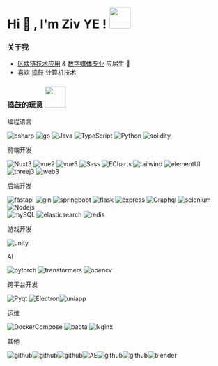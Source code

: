 # Hi 👋 , I'm Ziv YE !  <img src="https://slackmojis.com/emojis/5197-party_blob/download" width="48"/>



### 关于我

- <u>区块链技术应用</u>  &  <u>数字媒体专业</u>   应届生 🌱
- 喜欢 <u>捣鼓</u> 计算机技术



### 捣鼓的玩意 <img src="https://slackmojis.com/emojis/21142-meow_bongotap/download" width="48"/>

编程语言

<p>
<img alt="csharp" src="https://img.shields.io/badge/-CSharp-BA55D3?style=flat-square&logo=c&logoColor=white" />
<img alt="go" src="https://img.shields.io/badge/-Go-00BFFF?style=flat-square&logo=Go&logoColor=white" />
<img alt="Java" src="https://img.shields.io/badge/-Java-FFA500?style=flat-square&logo=coffeescript&logoColor=white" />
<img alt="TypeScript" src="https://img.shields.io/badge/-TypeScript-007ACC?style=flat-square&logo=typescript&logoColor=white" />
<img alt="Python" src="https://img.shields.io/badge/-Python-3776AB?style=flat-square&logo=python&logoColor=white" />
<img alt="solidity" src="https://img.shields.io/badge/-Solidity-3776AB?style=flat-square&logo=solidity&logoColor=white" />
</p>

前端开发

<p>
  <img alt="Nuxt3" src="https://img.shields.io/badge/-Nuxt3-6DB33F?style=flat-square&logo=nuxt&logoColor=white" />
  <img alt="vue2" src="https://img.shields.io/badge/-Vue2-6DB33F?style=flat-square&logo=vuedotjs&logoColor=white" />
  <img alt="vue3" src="https://img.shields.io/badge/-Vue3-6DB33F?style=flat-square&logo=vuedotjs&logoColor=white" />
  <img alt="Sass" src="https://img.shields.io/badge/-Sass-CC6699?style=flat-square&logo=sass&logoColor=white" />
  <img alt="ECharts" src="https://img.shields.io/badge/-ECharts-AA344D?style=flat-square&logo=apacheecharts&logoColor=white" />
  <img alt="tailwind" src="https://img.shields.io/badge/-Tailwindcss-00BFFF?style=flat-square&logo=Tailwindcss&logoColor=white" />
  <img alt="elementUI" src="https://img.shields.io/badge/-ElementPlus-00BFFF?style=flat-square&logo=elementplusdotjs&logoColor=white" />
  <img alt="threej3" src="https://img.shields.io/badge/-Three.js-00BFFF?style=flat-square&logo=threedotjs&logoColor=white" />
  <img alt="web3" src="https://img.shields.io/badge/-Web3.js-00BFFF?style=flat-square&logo=Web3dotjs&logoColor=white" />
  </p>

后端开发

<p>
  <img alt="fastapi" src="https://img.shields.io/badge/-FastAPI-6DB33F?style=flat-square&logo=fastapi&logoColor=white" />
  <img alt="gin" src="https://img.shields.io/badge/-GoGin-00BFFF?style=flat-square&logo=gin&logoColor=white" />
  <img alt="springboot" src="https://img.shields.io/badge/-Spring Boot-6DB33F?style=flat-square&logo=springboot&logoColor=white" />
  <img alt="flask" src="https://img.shields.io/badge/-Flask-000000?style=flat-square&logo=flask&logoColor=white" />
  <img alt="express" src="https://img.shields.io/badge/-Express-6DB33F?style=flat-square&logo=express&logoColor=white" />
  <img alt="Graphql" src="https://img.shields.io/badge/-Graphql-FFA500?style=flat-square&logo=Graphql&logoColor=white" />
  <img alt="selenium" src="https://img.shields.io/badge/-Selenium-FFA500?style=flat-square&logo=selenium&logoColor=white" />
  <img alt="Nodejs" src="https://img.shields.io/badge/-Nodejs-43853d?style=flat-square&logo=Node.js&logoColor=white" />
<br>
<img alt="mySQL" src="https://img.shields.io/badge/-MySQL-4479A1?style=flat-square&logo=mysql&logoColor=white" />
<img alt="elasticsearch" src="https://img.shields.io/badge/-Elasticsearch-FF6A00?style=flat-square&logo=elasticsearch&logoColor=white" />
<img alt="redis" src="https://img.shields.io/badge/-Redis-FF4438?style=flat-square&logo=redis&logoColor=white" /></p>

游戏开发

<p><img alt="unity" src="https://img.shields.io/badge/-linux-181717?style=flat-square&logo=unity&logoColor=white" />
  <span></span></p>

AI

<p><img alt="pytorch" src="https://img.shields.io/badge/-Pytorch-FFA500?style=flat-square&logo=pytorch&logoColor=white" />
  <img alt="transformers" src="https://img.shields.io/badge/-Transformers-FFA500?style=flat-square&logo=transformers&logoColor=white" />
  <img alt="opencv" src="https://img.shields.io/badge/-Opencv-AA344D?style=flat-square&logo=opencv&logoColor=white" />
</p>

跨平台开发

<img alt="Pyqt" src="https://img.shields.io/badge/-PyQT-CC6699?style=flat-square&logo=qt&logoColor=white" /> <img alt="Electron" src="https://img.shields.io/badge/-Electron-46a2f1?style=flat-square&logo=Electron&logoColor=white" /><img alt="uniapp" src="https://img.shields.io/badge/-Uniapp-009639?style=flat-square&logo=uniapp&logoColor=white" />

运维

<p>
<img alt="DockerCompose" src="https://img.shields.io/badge/-Docker Compose-46a2f1?style=flat-square&logo=docker&logoColor=white" />
<img alt="baota" src="https://img.shields.io/badge/-宝塔面板-34A853?style=flat-square&logo=baota&logoColor=white" />
<img alt="Nginx" src="https://img.shields.io/badge/-Nginx-009639?style=flat-square&logo=nginx&logoColor=white" />
</p>

其他

<img alt="github" src="https://img.shields.io/badge/-Windows-1E90FF?style=flat-square&logo=Windows&logoColor=white" /><img alt="github" src="https://img.shields.io/badge/-linux-181717?style=flat-square&logo=linux&logoColor=white" /><img alt="github" src="https://img.shields.io/badge/-MacOS-181717?style=flat-square&logo=apple&logoColor=white" /><img alt="AE" src="https://img.shields.io/badge/-AE-FFA500?style=flat-square&logo=AE&logoColor=white" /><img alt="github" src="https://img.shields.io/badge/-PS-00BFFF?style=flat-square&logo=photoshop&logoColor=white" /><img alt="github" src="https://img.shields.io/badge/-PR-00BFFF?style=flat-square&logo=ps&logoColor=white" /><img alt="blender" src="https://img.shields.io/badge/-Blender-FFA500?style=flat-square&logo=blender&logoColor=white" />
